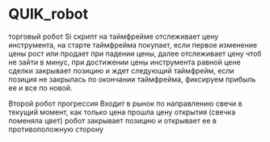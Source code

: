 # QUIK_robot
 торговый робот Si
 скрипт на таймфрейме отслеживает цену инструмента, на старте таймфрейма покупает, если первое изменение цены рост или продает при падении цены, далее отслеживает цену чтоб не зайти в минус, при достижении цены инструмента равной цене сделки закрывает позицию и ждет следующий таймфрейм, если позиция не закрылась по окончании таймфрейма, фиксируем прибыль ее и все по новой.
 
 Второй робот прогрессия
  Входит в рынок по направлению свечи в текущий момент, как только цена прошла цену открытия (свечка поменяла цвет) робот закрывает позицию и открывает ее в противоположную сторону